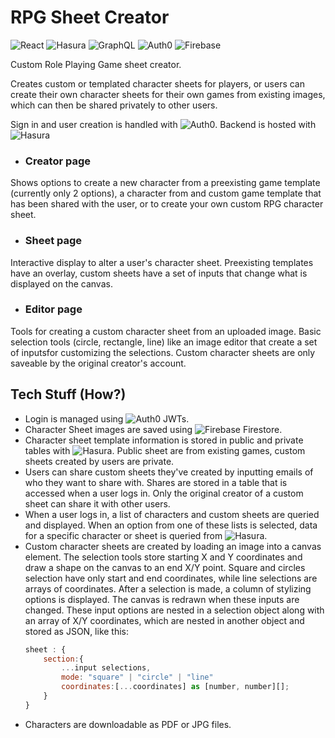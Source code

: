# **RPG Sheet Creator**
![React](https://camo.githubusercontent.com/67a01fa7cf337616274f39c070a11638f2e65720e414ef55b8dd3f9c2a803b2a/68747470733a2f2f696d672e736869656c64732e696f2f7374617469632f76313f7374796c653d666f722d7468652d6261646765266d6573736167653d526561637426636f6c6f723d323232323232266c6f676f3d5265616374266c6f676f436f6c6f723d363144414642266c6162656c3d)
![Hasura](https://camo.githubusercontent.com/f0962e80927e9ab6d06f29fd45002d361374201ca98cf3898f3b8a926c35b79b/68747470733a2f2f696d672e736869656c64732e696f2f7374617469632f76313f7374796c653d666f722d7468652d6261646765266d6573736167653d48617375726126636f6c6f723d323232323232266c6f676f3d486173757261266c6f676f436f6c6f723d314542344434266c6162656c3d)
![GraphQL](https://camo.githubusercontent.com/2e1f2dc091af830685d2057c2d4c797b639c7d1601a8d6019629272c210b707b/68747470733a2f2f696d672e736869656c64732e696f2f7374617469632f76313f7374796c653d666f722d7468652d6261646765266d6573736167653d4772617068514c26636f6c6f723d453130303938266c6f676f3d4772617068514c266c6f676f436f6c6f723d464646464646266c6162656c3d)
![Auth0](https://camo.githubusercontent.com/1aee41a972c4b835919e8bb65b46c8fdad0223753bb006c42d11b0e3c9b3f37f/68747470733a2f2f696d672e736869656c64732e696f2f7374617469632f76313f7374796c653d666f722d7468652d6261646765266d6573736167653d417574683026636f6c6f723d454235343234266c6f676f3d4175746830266c6f676f436f6c6f723d464646464646266c6162656c3d)
![Firebase](https://camo.githubusercontent.com/029c025c6da46b2fa8f15a3fa00261b9045d7b2a87a9692d437ee27b511c6f63/68747470733a2f2f696d672e736869656c64732e696f2f7374617469632f76313f7374796c653d666f722d7468652d6261646765266d6573736167653d466972656261736526636f6c6f723d323232323232266c6f676f3d4669726562617365266c6f676f436f6c6f723d464643413238266c6162656c3d)

Custom Role Playing Game sheet creator.

Creates custom or templated character sheets for players, or users can create their own character sheets for their own games from existing images, which can then be shared privately to other users.

Sign in and user creation is handled with ![Auth0](https://camo.githubusercontent.com/1aee41a972c4b835919e8bb65b46c8fdad0223753bb006c42d11b0e3c9b3f37f/68747470733a2f2f696d672e736869656c64732e696f2f7374617469632f76313f7374796c653d666f722d7468652d6261646765266d6573736167653d417574683026636f6c6f723d454235343234266c6f676f3d4175746830266c6f676f436f6c6f723d464646464646266c6162656c3d).
Backend is hosted with ![Hasura](https://camo.githubusercontent.com/f0962e80927e9ab6d06f29fd45002d361374201ca98cf3898f3b8a926c35b79b/68747470733a2f2f696d672e736869656c64732e696f2f7374617469632f76313f7374796c653d666f722d7468652d6261646765266d6573736167653d48617375726126636f6c6f723d323232323232266c6f676f3d486173757261266c6f676f436f6c6f723d314542344434266c6162656c3d)

- ### **Creator page**
Shows options to create a new character from a preexisting game template (currently only 2 options), a character from and custom game template that has been shared with the user, or to create your own custom RPG character sheet.

- ### **Sheet page**
Interactive display to alter a user's character sheet. Preexisting templates have an overlay, custom sheets have a set of inputs that change what is displayed on the canvas.

- ### **Editor page**
Tools for creating a custom character sheet from an uploaded image. Basic selection tools (circle, rectangle, line) like an image editor that create a set of inputsfor customizing the selections. Custom character sheets are only saveable by the original creator's account.

## Tech Stuff (How?)
 - Login is managed using ![Auth0](https://camo.githubusercontent.com/1aee41a972c4b835919e8bb65b46c8fdad0223753bb006c42d11b0e3c9b3f37f/68747470733a2f2f696d672e736869656c64732e696f2f7374617469632f76313f7374796c653d666f722d7468652d6261646765266d6573736167653d417574683026636f6c6f723d454235343234266c6f676f3d4175746830266c6f676f436f6c6f723d464646464646266c6162656c3d) JWTs.
 - Character Sheet images are saved using ![Firebase](https://camo.githubusercontent.com/029c025c6da46b2fa8f15a3fa00261b9045d7b2a87a9692d437ee27b511c6f63/68747470733a2f2f696d672e736869656c64732e696f2f7374617469632f76313f7374796c653d666f722d7468652d6261646765266d6573736167653d466972656261736526636f6c6f723d323232323232266c6f676f3d4669726562617365266c6f676f436f6c6f723d464643413238266c6162656c3d) Firestore.
 - Character sheet template information is stored in public and private tables with ![Hasura](https://camo.githubusercontent.com/f0962e80927e9ab6d06f29fd45002d361374201ca98cf3898f3b8a926c35b79b/68747470733a2f2f696d672e736869656c64732e696f2f7374617469632f76313f7374796c653d666f722d7468652d6261646765266d6573736167653d48617375726126636f6c6f723d323232323232266c6f676f3d486173757261266c6f676f436f6c6f723d314542344434266c6162656c3d). Public sheet are from existing games, custom sheets created by users are private.
 - Users can share custom sheets they've created by inputting emails of who they want to share with. Shares are stored in a table that is accessed when a user logs in. Only the original creator of a custom sheet can share it with other users.
 - When a user logs in, a list of characters and custom sheets are queried and displayed. When an option from one of these lists is selected, data for a specific character or sheet is queried from ![Hasura](https://camo.githubusercontent.com/f0962e80927e9ab6d06f29fd45002d361374201ca98cf3898f3b8a926c35b79b/68747470733a2f2f696d672e736869656c64732e696f2f7374617469632f76313f7374796c653d666f722d7468652d6261646765266d6573736167653d48617375726126636f6c6f723d323232323232266c6f676f3d486173757261266c6f676f436f6c6f723d314542344434266c6162656c3d).
 - Custom character sheets are created by loading an image into a canvas element. The selection tools store starting X and Y coordinates and draw a shape on the canvas to an end X/Y point. Square and circles selection have only start and end coordinates, while line selections are arrays of coordinates. After a selection is made, a column of stylizing options is displayed. The canvas is redrawn when these inputs are changed. These input options are nested in a selection object along with an array of X/Y coordinates, which are nested in another object and stored as JSON, like this:
    ```javascript
    sheet : {
        section:{
            ...input selections,
            mode: "square" | "circle" | "line"
            coordinates:[...coordinates] as [number, number][];
        }
    }
    ```
 - Characters are downloadable as PDF or JPG files.
